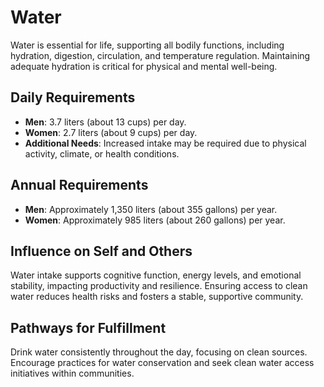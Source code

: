 # Water

Water is essential for life, supporting all bodily functions, including hydration, digestion, circulation, and temperature regulation. Maintaining adequate hydration is critical for physical and mental well-being.

## Daily Requirements

- **Men**: 3.7 liters (about 13 cups) per day.
- **Women**: 2.7 liters (about 9 cups) per day.
- **Additional Needs**: Increased intake may be required due to physical activity, climate, or health conditions.

## Annual Requirements

- **Men**: Approximately 1,350 liters (about 355 gallons) per year.
- **Women**: Approximately 985 liters (about 260 gallons) per year.

## Influence on Self and Others

Water intake supports cognitive function, energy levels, and emotional stability, impacting productivity and resilience. Ensuring access to clean water reduces health risks and fosters a stable, supportive community.

## Pathways for Fulfillment

Drink water consistently throughout the day, focusing on clean sources. Encourage practices for water conservation and seek clean water access initiatives within communities.
